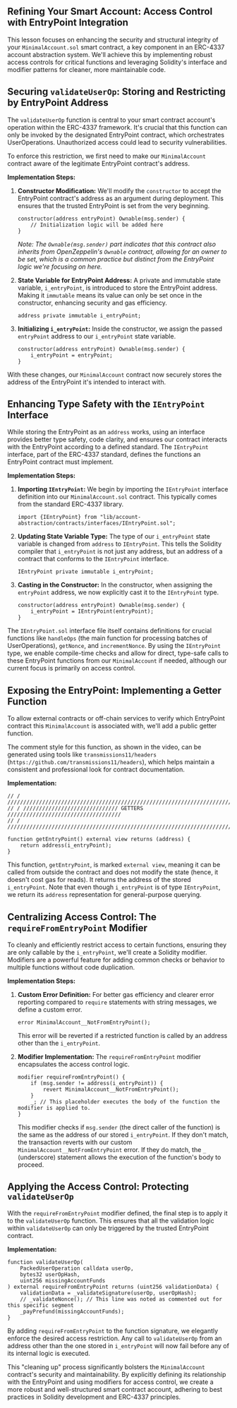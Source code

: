 ## Refining Your Smart Account: Access Control with EntryPoint Integration

This lesson focuses on enhancing the security and structural integrity of your `MinimalAccount.sol` smart contract, a key component in an ERC-4337 account abstraction system. We'll achieve this by implementing robust access controls for critical functions and leveraging Solidity's interface and modifier patterns for cleaner, more maintainable code.

## Securing `validateUserOp`: Storing and Restricting by EntryPoint Address

The `validateUserOp` function is central to your smart contract account's operation within the ERC-4337 framework. It's crucial that this function can only be invoked by the designated EntryPoint contract, which orchestrates UserOperations. Unauthorized access could lead to security vulnerabilities.

To enforce this restriction, we first need to make our `MinimalAccount` contract aware of the legitimate EntryPoint contract's address.

**Implementation Steps:**

1.  **Constructor Modification:** We'll modify the `constructor` to accept the EntryPoint contract's address as an argument during deployment. This ensures that the trusted EntryPoint is set from the very beginning.
    ```solidity
    constructor(address entryPoint) Ownable(msg.sender) {
        // Initialization logic will be added here
    }
    ```
    *Note: The `Ownable(msg.sender)` part indicates that this contract also inherits from OpenZeppelin's `Ownable` contract, allowing for an owner to be set, which is a common practice but distinct from the EntryPoint logic we're focusing on here.*

2.  **State Variable for EntryPoint Address:** A private and immutable state variable, `i_entryPoint`, is introduced to store the EntryPoint address. Making it `immutable` means its value can only be set once in the constructor, enhancing security and gas efficiency.
    ```solidity
    address private immutable i_entryPoint;
    ```

3.  **Initializing `i_entryPoint`:** Inside the constructor, we assign the passed `entryPoint` address to our `i_entryPoint` state variable.
    ```solidity
    constructor(address entryPoint) Ownable(msg.sender) {
        i_entryPoint = entryPoint;
    }
    ```
With these changes, our `MinimalAccount` contract now securely stores the address of the EntryPoint it's intended to interact with.

## Enhancing Type Safety with the `IEntryPoint` Interface

While storing the EntryPoint as an `address` works, using an interface provides better type safety, code clarity, and ensures our contract interacts with the EntryPoint according to a defined standard. The `IEntryPoint` interface, part of the ERC-4337 standard, defines the functions an EntryPoint contract must implement.

**Implementation Steps:**

1.  **Importing `IEntryPoint`:** We begin by importing the `IEntryPoint` interface definition into our `MinimalAccount.sol` contract. This typically comes from the standard ERC-4337 library.
    ```solidity
    import {IEntryPoint} from "lib/account-abstraction/contracts/interfaces/IEntryPoint.sol";
    ```

2.  **Updating State Variable Type:** The type of our `i_entryPoint` state variable is changed from `address` to `IEntryPoint`. This tells the Solidity compiler that `i_entryPoint` is not just any address, but an address of a contract that conforms to the `IEntryPoint` interface.
    ```solidity
    IEntryPoint private immutable i_entryPoint;
    ```

3.  **Casting in the Constructor:** In the constructor, when assigning the `entryPoint` address, we now explicitly cast it to the `IEntryPoint` type.
    ```solidity
    constructor(address entryPoint) Ownable(msg.sender) {
        i_entryPoint = IEntryPoint(entryPoint);
    }
    ```
The `IEntryPoint.sol` interface file itself contains definitions for crucial functions like `handleOps` (the main function for processing batches of UserOperations), `getNonce`, and `incrementNonce`. By using the `IEntryPoint` type, we enable compile-time checks and allow for direct, type-safe calls to these EntryPoint functions from our `MinimalAccount` if needed, although our current focus is primarily on access control.

## Exposing the EntryPoint: Implementing a Getter Function

To allow external contracts or off-chain services to verify which EntryPoint contract this `MinimalAccount` is associated with, we'll add a public getter function.

The comment style for this function, as shown in the video, can be generated using tools like `transmissions11/headers` (`https://github.com/transmissions11/headers`), which helps maintain a consistent and professional look for contract documentation.

**Implementation:**

```solidity
// / ///////////////////////////////////////////////////////////////////////////
// / ////////////////////////////// GETTERS ////////////////////////////////////
// / ///////////////////////////////////////////////////////////////////////////

function getEntryPoint() external view returns (address) {
    return address(i_entryPoint);
}
```
This function, `getEntryPoint`, is marked `external view`, meaning it can be called from outside the contract and does not modify the state (hence, it doesn't cost gas for reads). It returns the address of the stored `i_entryPoint`. Note that even though `i_entryPoint` is of type `IEntryPoint`, we return its `address` representation for general-purpose querying.

## Centralizing Access Control: The `requireFromEntryPoint` Modifier

To cleanly and efficiently restrict access to certain functions, ensuring they are only callable by the `i_entryPoint`, we'll create a Solidity modifier. Modifiers are a powerful feature for adding common checks or behavior to multiple functions without code duplication.

**Implementation Steps:**

1.  **Custom Error Definition:** For better gas efficiency and clearer error reporting compared to `require` statements with string messages, we define a custom error.
    ```solidity
    error MinimalAccount__NotFromEntryPoint();
    ```
    This error will be reverted if a restricted function is called by an address other than the `i_entryPoint`.

2.  **Modifier Implementation:** The `requireFromEntryPoint` modifier encapsulates the access control logic.
    ```solidity
    modifier requireFromEntryPoint() {
        if (msg.sender != address(i_entryPoint)) {
            revert MinimalAccount__NotFromEntryPoint();
        }
        _; // This placeholder executes the body of the function the modifier is applied to.
    }
    ```
    This modifier checks if `msg.sender` (the direct caller of the function) is the same as the address of our stored `i_entryPoint`. If they don't match, the transaction reverts with our custom `MinimalAccount__NotFromEntryPoint` error. If they do match, the `_` (underscore) statement allows the execution of the function's body to proceed.

## Applying the Access Control: Protecting `validateUserOp`

With the `requireFromEntryPoint` modifier defined, the final step is to apply it to the `validateUserOp` function. This ensures that all the validation logic within `validateUserOp` can only be triggered by the trusted EntryPoint contract.

**Implementation:**

```solidity
function validateUserOp(
    PackedUserOperation calldata userOp,
    bytes32 userOpHash,
    uint256 missingAccountFunds
) external requireFromEntryPoint returns (uint256 validationData) {
    validationData = _validateSignature(userOp, userOpHash);
    // _validateNonce(); // This line was noted as commented out for this specific segment
    _payPrefund(missingAccountFunds);
}
```
By adding `requireFromEntryPoint` to the function signature, we elegantly enforce the desired access restriction. Any call to `validateUserOp` from an address other than the one stored in `i_entryPoint` will now fail before any of its internal logic is executed.

This "cleaning up" process significantly bolsters the `MinimalAccount` contract's security and maintainability. By explicitly defining its relationship with the EntryPoint and using modifiers for access control, we create a more robust and well-structured smart contract account, adhering to best practices in Solidity development and ERC-4337 principles.